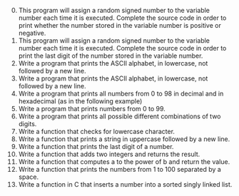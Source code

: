 0. This program will assign a random signed number to the variable number each time it is executed. Complete the source code in order to print whether the number stored in the variable number is positive or negative.
1. This program will assign a random signed number to the variable number each time it is executed. Complete the source code in order to print the last digit of the number stored in the variable number.
2. Write a program that prints the ASCII alphabet, in lowercase, not followed by a new line.
3. Write a program that prints the ASCII alphabet, in lowercase, not followed by a new line.
4. Write a program that prints all numbers from 0 to 98 in decimal and in hexadecimal (as in the following example)
5. Write a program that prints numbers from 0 to 99.
6. Write a program that prints all possible different combinations of two digits.
7. Write a function that checks for lowercase character.
8. Write a function that prints a string in uppercase followed by a new line.
9. Write a function that prints the last digit of a number.
10. Write a function that adds two integers and returns the result.
11. Write a function that computes a to the power of b and return the value.
12. Write a function that prints the numbers from 1 to 100 separated by a space.
13. Write a function in C that inserts a number into a sorted singly linked list.
